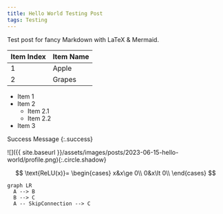 ```yaml
---
title: Hello World Testing Post
tags: Testing
---
```


Test post for fancy Markdown with LaTeX & Mermaid.

<!--more-->

| Item Index | Item Name |
|------------|-----------|
| 1          | Apple     |
| 2          | Grapes    |

- Item 1
- Item 2
  - Item 2.1
  - Item 2.2
- Item 3

Success Message
{:.success}

![]({{ site.baseurl }}/assets/images/posts/2023-06-15-hello-world/profile.png){:.circle.shadow}

$$
\text{ReLU(x)}=
\begin{cases}
x&x\ge 0\\
0&x\lt 0\\
\end{cases}
$$

```mermaid
graph LR
  A --> B
  B --> C
  A -- SkipConnection --> C
```
